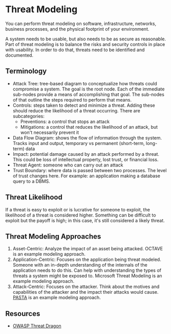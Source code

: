 # Threat Modeling

You can perform threat modeling on software, infrastructure, networks, business
processes, and the physical footprint of your environment.

A system needs to be usable, but also needs to be as secure as reasonable. Part
of threat modeling is to balance the risks and security controls in place with
usability. In order to do that, threats need to be identified and documented.

## Terminology

- Attack Tree: tree-based diagram to conceptualize how threats could compromise
  a system. The goal is the root node. Each of the immediate sub-nodes provide a
  means of accomplishing that goal. The sub-nodes of that outline the steps
  required to perform that means.
- Controls: steps taken to detect and minimize a threat. Adding these should
  reduce the likelihood of a threat occurring. There are subcategories:
  - Preventions: a control that stops an attack
  - Mitigations: a control that reduces the likelihood of an attack, but won't
    necessarily prevent it
- Data Flow Diagram: shows the flow of information through the system. Tracks
  input and output, temporary vs permanent (short-term, long-term) data
- Impact: potential damage caused by an attack performed by a threat. This could
  be loss of intellectual property, lost trust, or financial loss.
- Threat Agent: someone who can carry out an attack
- Trust Boundary: where data is passed between two processes. The level of trust
  changes here. For example: an application making a database query to a DBMS.

## Threat Likelihood

If a threat is easy to exploit or is lucrative for someone to exploit, the
likelihood of a threat is considered higher. Something can be difficult to
exploit but the payoff is high; in this case, it's still considered a likely
threat.

## Threat Modeling Approaches

1. Asset-Centric: Analyze the impact of an asset being attacked. OCTAVE is an
   example modeling approach.
2. Application-Centric: Focuses on the application being threat modeled. Someone
   with an in-depth understanding of the internals of the application needs to
   do this. Can help with understanding the types of threats a system might be
   exposed to. Microsoft Threat Modeling is an example modeling approach.
3. Attack-Centric: Focuses on the attacker. Think about the motives and
   capabilities of the attacker and the impact their attacks would cause.
   [PASTA](security/threat-modeling/pasta.md) is an example modeling approach.

## Resources

- [OWASP Threat Dragon](https://owasp.org/www-project-threat-dragon/)
